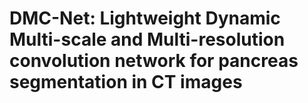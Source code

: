 # DMC-Net: Lightweight Dynamic Multi-scale and Multi-resolution convolution network for pancreas segmentation in CT images
